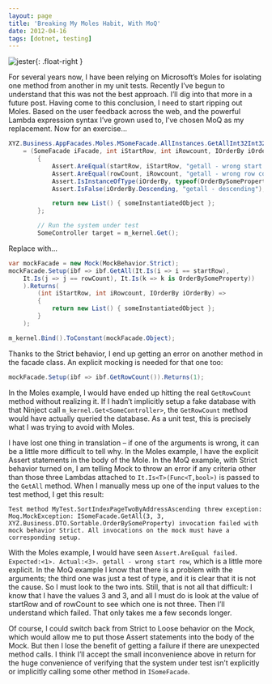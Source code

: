 ```yaml
---
layout: page
title: 'Breaking My Moles Habit, With MoQ'
date: 2012-04-16
tags: [dotnet, testing]
---
```


![jester](/img/johnny_automatic_jester.png){: .float-right }

For several years now, I have been relying on Microsoft’s Moles for isolating one method from another in my unit tests. Recently I’ve begun to understand that this was not the best approach. I’ll dig into that more in a future post. Having come to this conclusion, I need to start ripping out Moles. Based on the user feedback across the web, and the powerful Lambda expression syntax I’ve grown used to, I’ve chosen MoQ as my replacement. Now for an exercise&hellip;

```csharp
XYZ.Business.AppFacades.Moles.MSomeFacade.AllInstances.GetAllInt32Int32IOrderBy
    = (SomeFacade iFacade, int iStartRow, int iRowcount, IOrderBy iOrderBy) =>
        {
            Assert.AreEqual(startRow, iStartRow, "getall - wrong start row");
            Assert.AreEqual(rowCount, iRowcount, "getall - wrong row count");
            Assert.IsInstanceOfType(iOrderBy, typeof(OrderBySomeProperty), "getall - sort order");
            Assert.IsFalse(iOrderBy.Descending, "getall - descending");

            return new List() { someInstantiatedObject };
        };

        // Run the system under test
        SomeController target = m_kernel.Get();
```

Replace with…

```csharp
var mockFacade = new Mock(MockBehavior.Strict);
mockFacade.Setup(ibf => ibf.GetAll(It.Is(i => i == startRow),
    It.Is(j => j == rowCount), It.Is(k => k is OrderBySomeProperty))
    ).Returns(
        (int iStartRow, int iRowcount, IOrderBy iOrderBy) =>
        {
            return new List() { someInstantiatedObject };
        }
    );

m_kernel.Bind().ToConstant(mockFacade.Object);
```

Thanks to the Strict behavior, I end up getting an error on another method in the facade class. An explicit mocking is needed for that one too:

```csharp
mockFacade.Setup(ibf => ibf.GetRowCount()).Returns(1);
```

In the Moles example, I would have ended up hitting the real `GetRowCount` method without realizing it. If I hadn’t implicitly setup a fake database with that Ninject call `m_kernel.Get<SomeController>`, the `GetRowCount` method would have actually queried the database. As a unit test, this is precisely what I was trying to avoid with Moles.

I have lost one thing in translation &ndash; if one of the arguments is wrong, it can be a little more difficult to tell why. In the Moles example, I have the explicit Assert statements in the body of the Mole. In the MoQ example, with Strict behavior turned on, I am telling Mock to throw an error if any criteria other than those three Lambdas attached to `It.Is<T>(Func<T,bool>)` is passed to the `GetAll` method. When I manually mess up one of the input values to the test method, I get this result:

```none
Test method MyTest.SortIndexPageTwoByAddressAscending threw exception: Moq.MockException: ISomeFacade.GetAll(3, 3, XYZ.Business.DTO.Sortable.OrderBySomeProperty) invocation failed with mock behavior Strict. All invocations on the mock must have a corresponding setup.
```

With the Moles example, I would have seen `Assert.AreEqual failed. Expected:<1>. Actual:<3>. getall - wrong start row`, which is a little more explicit. In the MoQ example I know that there is a problem with the arguments; the third one was just a test of type, and it is clear that it is not the cause. So I must look to the two ints. Still, that is not all that difficult: I know that I have the values 3 and 3, and all I must do is look at the value of startRow and of rowCount to see which one is not three. Then I’ll understand which failed. That only takes me a few seconds longer.

Of course, I could switch back from Strict to Loose behavior on the Mock, which would allow me to put those Assert statements into the body of the Mock. But then I lose the benefit of getting a failure if there are unexpected method calls. I think I’ll accept the small inconvenience above in return for the huge convenience of verifying that the system under test isn’t explicitly or implicitly calling some other method in `ISomeFacade`.
